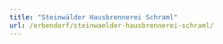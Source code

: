 ```yaml
---
title: "Steinwälder Hausbrennerei Schraml"
url: /erbendorf/steinwaelder-hausbrennerei-schraml/
---
```

